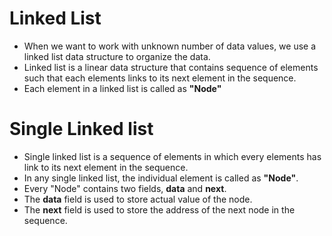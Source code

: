 # Linked List 
+ When we want to work with unknown number of data values, we use a linked list data structure to organize the data.
+ Linked list is a linear data structure that contains sequence of elements such that each elements links to its next element in the sequence.
+ Each element in a linked list is called as **"Node"**


# Single Linked list 
+ Single linked list is a sequence of elements in which every elements has link to its next element in the sequence.
+ In any single linked list, the individual element is called as **"Node"**.
+ Every "Node" contains two fields, **data** and **next**.
+ The **data** field is used to store actual value of the node. 
+ The **next** field is used to store the address of the next node in the sequence.
```
